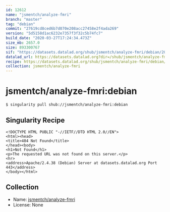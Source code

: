 ```yaml
---
id: 12612
name: "jsmentch/analyze-fmri"
branch: "master"
tag: "debian"
commit: "27619cd8ced6b7d070e208acc27458e2f4ada269"
version: "5d5158d1ac6232e7357f3f32c5b74fc7"
build_date: "2020-03-27T17:24:34.473Z"
size_mb: 2657.0
size: 893300767
sif: "https://datasets.datalad.org/shub/jsmentch/analyze-fmri/debian/2020-03-27-27619cd8-5d5158d1/5d5158d1ac6232e7357f3f32c5b74fc7.sif"
datalad_url: https://datasets.datalad.org?dir=/shub/jsmentch/analyze-fmri/debian/2020-03-27-27619cd8-5d5158d1/
recipe: https://datasets.datalad.org/shub/jsmentch/analyze-fmri/debian/2020-03-27-27619cd8-5d5158d1/Singularity
collection: jsmentch/analyze-fmri
---
```


# jsmentch/analyze-fmri:debian

```bash
$ singularity pull shub://jsmentch/analyze-fmri:debian
```

## Singularity Recipe

```singularity
<!DOCTYPE HTML PUBLIC "-//IETF//DTD HTML 2.0//EN">
<html><head>
<title>404 Not Found</title>
</head><body>
<h1>Not Found</h1>
<p>The requested URL was not found on this server.</p>
<hr>
<address>Apache/2.4.38 (Debian) Server at datasets.datalad.org Port 443</address>
</body></html>
```

## Collection

 - Name: [jsmentch/analyze-fmri](https://github.com/jsmentch/analyze-fmri)
 - License: None

